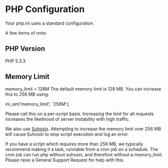 <!--
title: PHP Configuration
-->

# PHP Configuration
Your php.ini uses a standard configuration.

A few items of note:

## PHP Version
PHP 5.3.3

## Memory Limit
memory_limit = 128M
The default memory limit is 128 MB. You can increase this to 256 MB using:

ini_set('memory_limit', '256M');

Please call this on a per-script basis. Increasing the limit for all requests increases the likelihood of server instability with high traffic.

We also use [Suhosin](http://suhosin.org).  Attempting to increase the memory limit over 256 MB will cause Suhosin to stop script execution and log an error.

If you have a script which requires more than 256 MB, we typically recommend making it a task, runnable from a cron job on a schedule. The cron job can run php without suhosin, and therefore without a memory_limit. Please raise a General Support Request for help with this.

